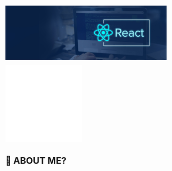 ![](./react.jpg)

<span class="hello">

![](./image.svg)

</span>


<style>
  
.hello{
  
margin-top:-80px;
  
}
  
.hello img{
  
background-color:transparent;
  
}
  
</style>


# 🤔 ABOUT ME?
